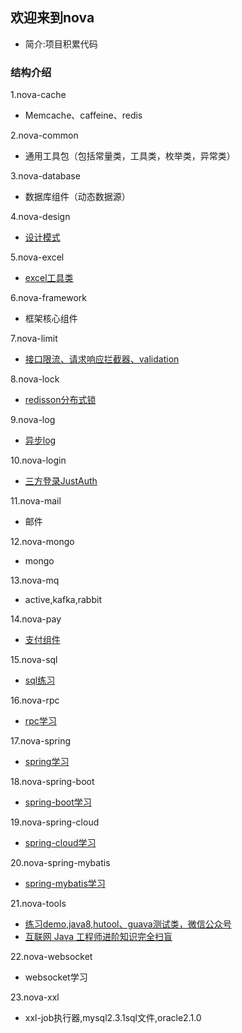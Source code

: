 ## 欢迎来到nova
* 简介:项目积累代码

### 结构介绍
1.nova-cache
* Memcache、caffeine、redis

2.nova-common
* 通用工具包（包括常量类，工具类，枚举类，异常类）

3.nova-database
* 数据库组件（动态数据源）

4.nova-design
* [设计模式](nova-design/designNote.md)

5.nova-excel
* [excel工具类](nova-excel/excelNote.md)

6.nova-framework
* 框架核心组件

7.nova-limit
* [接口限流、请求响应拦截器、validation](nova-limit/limitNote.md)

8.nova-lock
* [redisson分布式锁](nova-lock/lockNote.md)

9.nova-log
* [异步log](nova-log/logNote.md)

10.nova-login
* [三方登录JustAuth](nova-login/loginNote.md)

11.nova-mail
* 邮件

12.nova-mongo
* mongo

13.nova-mq
* active,kafka,rabbit

14.nova-pay
* [支付组件](nova-pay/payNote.md)

15.nova-sql
* [sql练习](nova-sql/sqlNote.md)

16.nova-rpc
* [rpc学习](nova-rpc/rpcNote.md)

17.nova-spring
* [spring学习](nova-spring/springNote.md)

18.nova-spring-boot
* [spring-boot学习](nova-spring-boot/springBootNote.md)

19.nova-spring-cloud
* [spring-cloud学习](nova-spring-cloud/springCloudNote.md)

20.nova-spring-mybatis
* [spring-mybatis学习](nova-spring-mybatis/mybatisNote.md)

21.nova-tools
* [练习demo,java8,hutool、guava测试类，微信公众号](nova-tools/toolsNote.md)
* [互联网 Java 工程师进阶知识完全扫盲](summary.md)

22.nova-websocket
* websocket学习

23.nova-xxl
* xxl-job执行器,mysql2.3.1sql文件,oracle2.1.0

